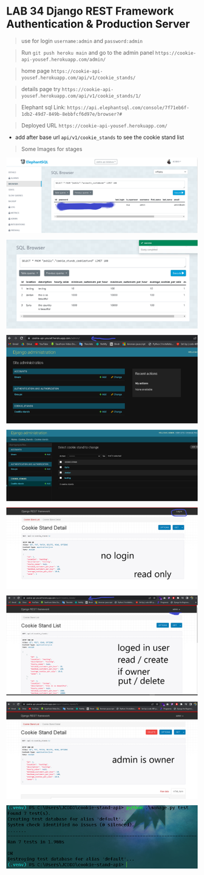 # LAB 34 Django REST Framework Authentication & Production Server


> use for login `username:admin`   and   `password:admin`

> Run `git push heroku main` and go to the admin panel `https://cookie-api-yousef.herokuapp.com/admin/`

> home page `https://cookie-api-yousef.herokuapp.com/api/v1/cookie_stands/`

> details page try `https://cookie-api-yousef.herokuapp.com/api/v1/cookie_stands/1/`

> Elephant sql Link: `https://api.elephantsql.com/console/7f71eb6f-1db2-49d7-849b-8ebbfcf6d97e/browser?#`

> Deployed URL `https://cookie-api-yousef.herokuapp.com/`
- add after base url `api/v1/cookie_stands` to see the cookie stand list



> Some Images for stages


![image](assets/elephant_sql_db.png)


![image](assets/sql_data.png)


![image](assets/admin_panel_using_heroku.png)


![image](assets/data_inside_db.png)


![image](assets/readOnly.png)


![image](assets/data_in_online.png)


![image](assets/details_on_heroku.png)


![image](assets/testing.png)











